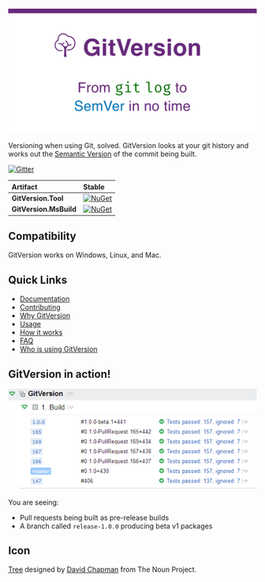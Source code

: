 ![GitVersion – From git log to SemVer in no time][banner]

Versioning when using Git, solved. GitVersion looks at your git history and
works out the [Semantic Version][semver] of the commit being built.

[![Gitter][gitter-badge]][gitter]

| Artifact               | Stable                       |
|:-----------------------|:-----------------------------|
| **GitVersion.Tool**    | [![NuGet][gvgt-badge]][gvgt] |
| **GitVersion.MsBuild** | [![NuGet][gvt-badge]][gvt]   |

## Compatibility

GitVersion works on Windows, Linux, and Mac.

## Quick Links

* [Documentation][docs]
* [Contributing][contribute]
* [Why GitVersion][why]
* [Usage][usage]
* [How it works][how]
* [FAQ][faq]
* [Who is using GitVersion][who]

## GitVersion in action!

![README][gv-in-action]

You are seeing:

* Pull requests being built as pre-release builds
* A branch called `release-1.0.0` producing beta v1 packages

## Icon

[Tree][app-icon]
designed by [David Chapman][app-icon-author]
from The Noun Project.

[semver]: http://semver.org

[gitter]: https://gitter.im/GitTools/GitVersion?utm_source=badge&utm_medium=badge&utm_campaign=pr-badge&utm_content=badge

[gitter-badge]: https://badges.gitter.im/Join+Chat.svg

[docs]: https://gitversion.net/docs/

[gvt]: https://www.nuget.org/packages/GitVersion.MsBuild

[gvt-badge]: https://img.shields.io/nuget/v/GitVersion.MsBuild.svg?logo=nuget

[gvgt]: https://www.nuget.org/packages/GitVersion.Tool

[gvgt-badge]: https://img.shields.io/nuget/v/GitVersion.Tool.svg?logo=nuget

[contribute]: https://github.com/GitTools/GitVersion/blob/main/CONTRIBUTING.md

[why]: https://gitversion.net/docs/learn/why

[usage]: https://gitversion.net/docs/usage

[how]: https://gitversion.net/docs/learn/how-it-works

[faq]: https://gitversion.net/docs/learn/faq

[who]: https://gitversion.net/docs/learn/who

[gv-in-action]: https://raw.githubusercontent.com/GitTools/GitVersion/master/docs/input/docs/img/README.png

[banner]: https://raw.githubusercontent.com/GitTools/graphics/master/GitVersion/banner-1280x640.png

[app-icon]: https://thenounproject.com/term/tree/13389/

[app-icon-author]: http://thenounproject.com/david.chapman
